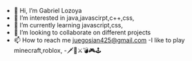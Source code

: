 - 👋 Hi, I’m Gabriel Lozoya
- 👀 I’m interested in java,javascirpt,c++,css,
- 🌱 I’m currently learning javascript,css,
- 💞️ I’m looking to collaborate on different projects
- 📫 How to reach me juegosian425@gmail.com
-I like to play minecraft,roblox,
-🗡🔪⚔💣🎮🕹

<!---
herobrine10pro/herobrine10pro is a ✨ special ✨ repository because its `README.md` (this file) appears on your GitHub profile.
You can click the Preview link to take a look at your changes.
--->

